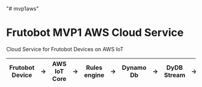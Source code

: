 "# mvp1aws" 

Frutobot MVP1 AWS Cloud Service
===============================

Cloud Service for Frutobot Devices on AWS IoT


| Frutobot Device | -> | AWS IoT Core | -> | Rules engine | -> | Dynamo Db | -> | DyDB Stream | -> | Lambda on DB Event | -> | Status Page |
| - | - | - | - | - | - | - | - | - | - | - | - | - |

